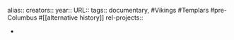 alias::
creators::
year::
URL::
tags:: documentary, #Vikings #Templars #pre-Columbus #[[alternative history]] 
rel-projects::

-